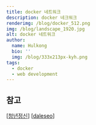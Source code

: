 ```yaml
---
title: docker 네트워크
description: docker 네크워크
renderimg: /blog/docker_512.png
img: /blog/landscape_1920.jpg
alt: docker 네트워크
author:
  name: Hulkong
  bio: ''
  img: /blog/333x213px-kyh.png
tags:
  - docker
  - web development
---
```


## 참고

[[청년정신](https://youngmind.tistory.com/entry/%EB%8F%84%EC%BB%A4-%EA%B0%95%EC%A2%8C-3-%EB%8F%84%EC%BB%A4-%EB%84%A4%ED%8A%B8%EC%9B%8C%ED%81%AC-1)]
[[daleseo](https://www.daleseo.com/docker-networks/)]
